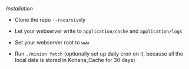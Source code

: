 *Installation*

 * Clone the repo `--recursive`ly

 * Let your webserver write to `application/cache` and `application/logs`

 * Set your webserver root to `www`

 * Run `./minion fetch` (optionally set up daily cron on it, because all the local data is stored in Kohana_Cache for 30 days)


